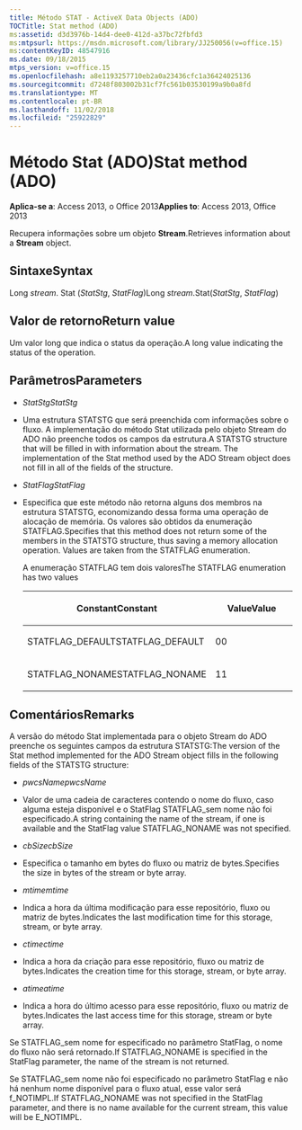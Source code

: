 ```yaml
---
title: Método STAT - ActiveX Data Objects (ADO)
TOCTitle: Stat method (ADO)
ms:assetid: d3d3976b-14d4-dee0-412d-a37bc72fbfd3
ms:mtpsurl: https://msdn.microsoft.com/library/JJ250056(v=office.15)
ms:contentKeyID: 48547916
ms.date: 09/18/2015
mtps_version: v=office.15
ms.openlocfilehash: a8e1193257710eb2a0a23436cfc1a36424025136
ms.sourcegitcommit: d7248f803002b31cf7fc561b03530199a9b0a8fd
ms.translationtype: MT
ms.contentlocale: pt-BR
ms.lasthandoff: 11/02/2018
ms.locfileid: "25922829"
---
```

# <a name="stat-method-ado"></a><span data-ttu-id="88ca5-102">Método Stat (ADO)</span><span class="sxs-lookup"><span data-stu-id="88ca5-102">Stat method (ADO)</span></span>


<span data-ttu-id="88ca5-103">**Aplica-se a**: Access 2013, o Office 2013</span><span class="sxs-lookup"><span data-stu-id="88ca5-103">**Applies to**: Access 2013, Office 2013</span></span>

<span data-ttu-id="88ca5-104">Recupera informações sobre um objeto **Stream**.</span><span class="sxs-lookup"><span data-stu-id="88ca5-104">Retrieves information about a **Stream** object.</span></span>

## <a name="syntax"></a><span data-ttu-id="88ca5-105">Sintaxe</span><span class="sxs-lookup"><span data-stu-id="88ca5-105">Syntax</span></span>

<span data-ttu-id="88ca5-106">Long *stream*. Stat (*StatStg*, *StatFlag*)</span><span class="sxs-lookup"><span data-stu-id="88ca5-106">Long *stream*.Stat(*StatStg*, *StatFlag*)</span></span>

## <a name="return-value"></a><span data-ttu-id="88ca5-107">Valor de retorno</span><span class="sxs-lookup"><span data-stu-id="88ca5-107">Return value</span></span>

<span data-ttu-id="88ca5-108">Um valor long que indica o status da operação.</span><span class="sxs-lookup"><span data-stu-id="88ca5-108">A long value indicating the status of the operation.</span></span>

## <a name="parameters"></a><span data-ttu-id="88ca5-109">Parâmetros</span><span class="sxs-lookup"><span data-stu-id="88ca5-109">Parameters</span></span>

  - <span data-ttu-id="88ca5-110">*StatStg*</span><span class="sxs-lookup"><span data-stu-id="88ca5-110">*StatStg*</span></span>

  - <span data-ttu-id="88ca5-p101">Uma estrutura STATSTG que será preenchida com informações sobre o fluxo. A implementação do método Stat utilizada pelo objeto Stream do ADO não preenche todos os campos da estrutura.</span><span class="sxs-lookup"><span data-stu-id="88ca5-p101">A STATSTG structure that will be filled in with information about the stream. The implementation of the Stat method used by the ADO Stream object does not fill in all of the fields of the structure.</span></span>

  - <span data-ttu-id="88ca5-113">*StatFlag*</span><span class="sxs-lookup"><span data-stu-id="88ca5-113">*StatFlag*</span></span>

  - <span data-ttu-id="88ca5-p102">Especifica que este método não retorna alguns dos membros na estrutura STATSTG, economizando dessa forma uma operação de alocação de memória. Os valores são obtidos da enumeração STATFLAG.</span><span class="sxs-lookup"><span data-stu-id="88ca5-p102">Specifies that this method does not return some of the members in the STATSTG structure, thus saving a memory allocation operation. Values are taken from the STATFLAG enumeration.</span></span>  
      
    <span data-ttu-id="88ca5-116">A enumeração STATFLAG tem dois valores</span><span class="sxs-lookup"><span data-stu-id="88ca5-116">The STATFLAG enumeration has two values</span></span>
    
    <table>
    <colgroup>
    <col style="width: 50%" />
    <col style="width: 50%" />
    </colgroup>
    <thead>
    <tr class="header">
    <th><p><span data-ttu-id="88ca5-117">Constant</span><span class="sxs-lookup"><span data-stu-id="88ca5-117">Constant</span></span></p></th>
    <th><p><span data-ttu-id="88ca5-118">Value</span><span class="sxs-lookup"><span data-stu-id="88ca5-118">Value</span></span></p></th>
    </tr>
    </thead>
    <tbody>
    <tr class="odd">
    <td><p><span data-ttu-id="88ca5-119">STATFLAG_DEFAULT</span><span class="sxs-lookup"><span data-stu-id="88ca5-119">STATFLAG_DEFAULT</span></span></p></td>
    <td><p><span data-ttu-id="88ca5-120">0</span><span class="sxs-lookup"><span data-stu-id="88ca5-120">0</span></span></p></td>
    </tr>
    <tr class="even">
    <td><p><span data-ttu-id="88ca5-121">STATFLAG_NONAME</span><span class="sxs-lookup"><span data-stu-id="88ca5-121">STATFLAG_NONAME</span></span></p></td>
    <td><p><span data-ttu-id="88ca5-122">1</span><span class="sxs-lookup"><span data-stu-id="88ca5-122">1</span></span></p></td>
    </tr>
    </tbody>
    </table>


## <a name="remarks"></a><span data-ttu-id="88ca5-123">Comentários</span><span class="sxs-lookup"><span data-stu-id="88ca5-123">Remarks</span></span>

<span data-ttu-id="88ca5-124">A versão do método Stat implementada para o objeto Stream do ADO preenche os seguintes campos da estrutura STATSTG:</span><span class="sxs-lookup"><span data-stu-id="88ca5-124">The version of the Stat method implemented for the ADO Stream object fills in the following fields of the STATSTG structure:</span></span>

  - <span data-ttu-id="88ca5-125">*pwcsName*</span><span class="sxs-lookup"><span data-stu-id="88ca5-125">*pwcsName*</span></span>

  - <span data-ttu-id="88ca5-126">Valor de uma cadeia de caracteres contendo o nome do fluxo, caso alguma esteja disponível e o StatFlag STATFLAG\_sem nome não foi especificado.</span><span class="sxs-lookup"><span data-stu-id="88ca5-126">A string containing the name of the stream, if one is available and the StatFlag value STATFLAG\_NONAME was not specified.</span></span>

  - <span data-ttu-id="88ca5-127">*cbSize*</span><span class="sxs-lookup"><span data-stu-id="88ca5-127">*cbSize*</span></span>

  - <span data-ttu-id="88ca5-128">Especifica o tamanho em bytes do fluxo ou matriz de bytes.</span><span class="sxs-lookup"><span data-stu-id="88ca5-128">Specifies the size in bytes of the stream or byte array.</span></span>

  - <span data-ttu-id="88ca5-129">*mtime*</span><span class="sxs-lookup"><span data-stu-id="88ca5-129">*mtime*</span></span>

  - <span data-ttu-id="88ca5-130">Indica a hora da última modificação para esse repositório, fluxo ou matriz de bytes.</span><span class="sxs-lookup"><span data-stu-id="88ca5-130">Indicates the last modification time for this storage, stream, or byte array.</span></span>

  - <span data-ttu-id="88ca5-131">*ctime*</span><span class="sxs-lookup"><span data-stu-id="88ca5-131">*ctime*</span></span>

  - <span data-ttu-id="88ca5-132">Indica a hora da criação para esse repositório, fluxo ou matriz de bytes.</span><span class="sxs-lookup"><span data-stu-id="88ca5-132">Indicates the creation time for this storage, stream, or byte array.</span></span>

  - <span data-ttu-id="88ca5-133">*atime*</span><span class="sxs-lookup"><span data-stu-id="88ca5-133">*atime*</span></span>

  - <span data-ttu-id="88ca5-134">Indica a hora do último acesso para esse repositório, fluxo ou matriz de bytes.</span><span class="sxs-lookup"><span data-stu-id="88ca5-134">Indicates the last access time for this storage, stream or byte array.</span></span>

<span data-ttu-id="88ca5-135">Se STATFLAG\_sem nome for especificado no parâmetro StatFlag, o nome do fluxo não será retornado.</span><span class="sxs-lookup"><span data-stu-id="88ca5-135">If STATFLAG\_NONAME is specified in the StatFlag parameter, the name of the stream is not returned.</span></span>

<span data-ttu-id="88ca5-136">Se STATFLAG\_sem nome não foi especificado no parâmetro StatFlag e não há nenhum nome disponível para o fluxo atual, esse valor será f\_NOTIMPL.</span><span class="sxs-lookup"><span data-stu-id="88ca5-136">If STATFLAG\_NONAME was not specified in the StatFlag parameter, and there is no name available for the current stream, this value will be E\_NOTIMPL.</span></span>

